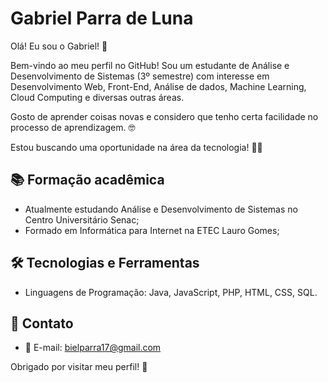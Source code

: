 # Gabriel Parra de Luna

Olá! Eu sou o Gabriel! 👋

Bem-vindo ao meu perfil no GitHub! Sou um estudante de Análise e Desenvolvimento de Sistemas (3º semestre) com interesse em Desenvolvimento Web, Front-End, Análise de dados, Machine Learning, Cloud Computing e diversas outras áreas. 

Gosto de aprender coisas novas e considero que tenho certa facilidade no processo de aprendizagem. 🤓

Estou buscando uma oportunidade na área da tecnologia! 👩‍💻

## 📚 Formação acadêmica

- Atualmente estudando Análise e Desenvolvimento de Sistemas no Centro Universitário Senac;
- Formado em Informática para Internet na ETEC Lauro Gomes;

## 🛠️ Tecnologias e Ferramentas

- Linguagens de Programação: Java, JavaScript, PHP, HTML, CSS, SQL.

## 🌟 Contato

- 📧 E-mail: bielparra17@gmail.com

Obrigado por visitar meu perfil! 🚀
